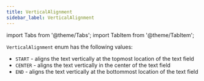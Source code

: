 ```yaml
---
title: VerticalAlignment
sidebar_label: VerticalAlignment
---
```

import Tabs from '@theme/Tabs';
import TabItem from '@theme/TabItem';

`VerticalAlignment` enum has the following values:

* `START` - aligns the text vertically at the topmost location of the text field
* `CENTER` - aligns the text vertically in the center of the text field
* `END` - aligns the text vertically at the bottommost location of the text field